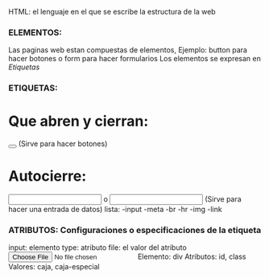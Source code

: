 HTML: el lenguaje en el que se escribe la estructura de la web
### ELEMENTOS:
Las paginas web estan compuestas de elementos, Ejemplo: button para hacer botones o form para hacer formularios
Los elementos se expresan en *Etiquetas*
### ETIQUETAS:
# Que abren y cierran:
<button></button> (Sirve para hacer botones)
# Autocierre:
<input > o <input/> (Sirve para hacer una entrada de datos)
lista:
-input
-meta
-br
-hr
-img
-link
### ATRIBUTOS: Configuraciones o especificaciones de la etiqueta
input: elemento
type: atributo
file: el valor del atributo
<input required type="file" >
Elemento: div
Atributos: id, class
Valores: caja, caja-especial
<div id='caja' class='caja-especial'></div>